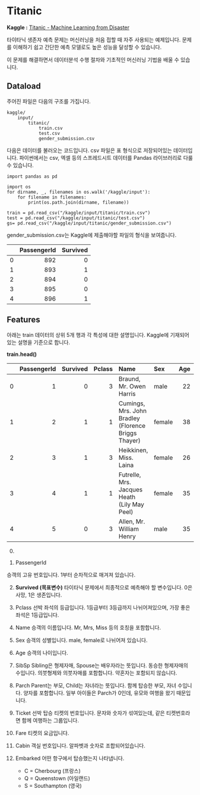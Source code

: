 
# Titanic

**Kaggle  :** [Titanic - Machine Learning from Disaster](https://www.kaggle.com/c/titanic)

타이타닉 생존자 예측 문제는 머신러닝을 처음 접할 때 자주 사용되는 예제입니다. 문제를 이해하기 쉽고 간단한 예측 모델로도 높은 성능을 달성할 수 있습니다.

이 문제를 해결하면서 데이터분석 수행 절차와 기초적인 머신러닝 기법을 배울 수 있습니다. 

## Dataload

주어진 파일은 다음의 구조를 가집니다.

```
kaggle/
	input/
		titanic/
			train.csv
			test.csv
			gender_submission.csv
```

다음은 데이터를 불러오는 코드입니다. csv 파일은 표 형식으로 저장되어있는 데이터입니다. 파이썬에서는 csv, 엑셀 등의 스프레드시트 데이터를 Pandas 라이브러리로 다룰 수 있습니다.

```
import pandas as pd

import os
for dirname, _, filenames in os.walk('/kaggle/input'):
    for filename in filenames:
        print(os.path.join(dirname, filename))

train = pd.read_csv("/kaggle/input/titanic/train.csv")
test = pd.read_csv("/kaggle/input/titanic/test.csv")
gs= pd.read_csv("/kaggle/input/titanic/gender_submission.csv")
```

gender_submission.csv는 Kaggle에 제출해야할 파일의 형식을 보여줍니다. 

|    |   PassengerId |   Survived |
|---:|--------------:|-----------:|
|  0 |           892 |          0 |
|  1 |           893 |          1 |
|  2 |           894 |          0 |
|  3 |           895 |          0 |
|  4 |           896 |          1 |
## Features

아래는 train 데이터의 상위 5개 행과 각 특성에 대한 설명입니다. Kaggle에 기재되어있는 설명을 기준으로 합니다.

**train.head()**

|     | PassengerId | Survived | Pclass | Name                                                | Sex    | Age | SibSp | Parch | Ticket           |    Fare | Cabin | Embarked |
| --: | ----------: | -------: | -----: | :-------------------------------------------------- | :----- | --: | ----: | ----: | :--------------- | ------: | :---- | :------- |
|   0 |           1 |        0 |      3 | Braund, Mr. Owen Harris                             | male   |  22 |     1 |     0 | A/5 21171        |    7.25 | nan   | S        |
|   1 |           2 |        1 |      1 | Cumings, Mrs. John Bradley (Florence Briggs Thayer) | female |  38 |     1 |     0 | PC 17599         | 71.2833 | C85   | C        |
|   2 |           3 |        1 |      3 | Heikkinen, Miss. Laina                              | female |  26 |     0 |     0 | STON/O2. 3101282 |   7.925 | nan   | S        |
|   3 |           4 |        1 |      1 | Futrelle, Mrs. Jacques Heath (Lily May Peel)        | female |  35 |     1 |     0 | 113803           |    53.1 | C123  | S        |
|   4 |           5 |        0 |      3 | Allen, Mr. William Henry                            | male   |  35 |     0 |     0 | 373450           |    8.05 | nan   | S        |

0. 

1. PassengerId

승객의 고유 번호입니다. 1부터 순차적으로 매겨져 있습니다.

2. **Survived (목표변수)**
	타이타닉 문제에서 최종적으로 예측해야 할 변수입니다. 0은 사망, 1은 생존입니다.

3. Pclass
	선박 좌석의 등급입니다. 1등급부터 3등급까지 나뉘어져있으며, 가장 좋은 좌석은 1등급입니다.

4. Name
	승객의 이름입니다. Mr, Mrs, Miss 등의 호칭을 포함합니다.

5. Sex
	승객의 성별입니다. male, female로 나뉘어져 있습니다.

6. Age
	승객의 나이입니다. 

7. SibSp
	Sibling은 형제자매, Spouse는 배우자라는 뜻입니다. 동승한 형제자매의 수입니다. 의붓형제와 의붓자매를 포함합니다. 약혼자는 포함되지 않습니다. 

8. Parch
	Parent는 부모, Child는 자녀라는 뜻입니다. 함께 탑승한 부모, 자녀 수입니다. 양자를 포함합니다. 
	일부 아이들은 Parch가 0인데, 유모와 여행을 왔기 때문입니다.

9. Ticket
	선박 탑승 티켓의 번호입니다. 문자와 숫자가 섞여있는데, 같은 티켓번호라면 함께 여행하는 그룹입니다.

10. Fare
	티켓의 요금입니다.

11. Cabin
	객실 번호입니다. 알파벳과 숫자로 조합되어있습니다.

12. Embarked
	어떤 항구에서 탑승했는지 나타냅니다. 
	- C = Cherbourg (프랑스)
	- Q = Queenstown (아일랜드)
	- S = Southampton (영국)

